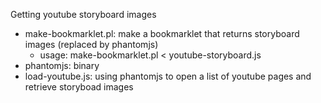 Getting youtube storyboard images
* make-bookmarklet.pl: make a bookmarklet that returns storyboard images (replaced by phantomjs)
	- usage: make-bookmarklet.pl < youtube-storyboard.js
* phantomjs: binary
* load-youtube.js: using phantomjs to open a list of youtube pages and retrieve storyboad images
